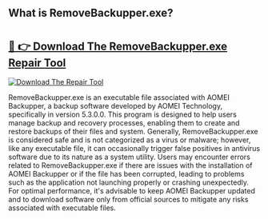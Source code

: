 ## What is RemoveBackupper.exe? 

# <h2><a href="https://exedetect.com/download.php?RemoveBackupper.exe">🔗 👉 Download The RemoveBackupper.exe Repair Tool</a></h2>

[![Download The Repair Tool](https://exedetect.com/download-button.jpg)](https://exedetect.com/download.php?RemoveBackupper.exe)

RemoveBackupper.exe is an executable file associated with AOMEI Backupper, a backup software developed by AOMEI Technology, specifically in version 5.3.0.0. This program is designed to help users manage backup and recovery processes, enabling them to create and restore backups of their files and system. Generally, RemoveBackupper.exe is considered safe and is not categorized as a virus or malware; however, like any executable file, it can occasionally trigger false positives in antivirus software due to its nature as a system utility. Users may encounter errors related to RemoveBackupper.exe if there are issues with the installation of AOMEI Backupper or if the file has been corrupted, leading to problems such as the application not launching properly or crashing unexpectedly. For optimal performance, it's advisable to keep AOMEI Backupper updated and to download software only from official sources to mitigate any risks associated with executable files.